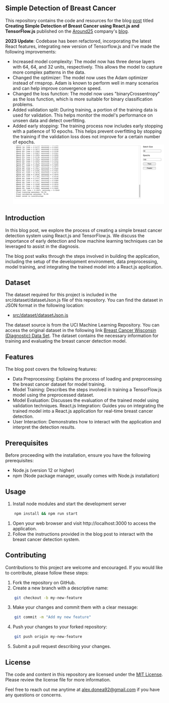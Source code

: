 ## Simple Detection of Breast Cancer

This repository contains the code and resources for the blog [post](https://around25.com/blog/creating-simple-detection-of-breast-cancer-using-react-js-and-tensorflow-js/) titled **Creating Simple Detection of Breast Cancer using React.js and TensorFlow.js** published on the [Around25](https://around25.com) company's [blog](https://around25.com/blog).

**2023 Update**: Codebase has been refactored, incorporating the latest React features, integrating new version of Tensorflow.js and I've made the following improvements:
- Increased model complexity: The model now has three dense layers with 64, 64, and 32 units, respectively. This allows the model to capture more complex patterns in the data.
- Changed the optimizer: The model now uses the Adam optimizer instead of rmsprop. Adam is known to perform well in many scenarios and can help improve convergence speed.
- Changed the loss function: The model now uses "binaryCrossentropy" as the loss function, which is more suitable for binary classification problems.
- Added validation split: During training, a portion of the training data is used for validation. This helps monitor the model's performance on unseen data and detect overfitting.
- Added early stopping: The training process now includes early stopping with a patience of 10 epochs. This helps prevent overfitting by stopping the training if the validation loss does not improve for a certain number of epochs.
![Demo](demo.png)

## Introduction
In this blog post, we explore the process of creating a simple breast cancer detection system using React.js and TensorFlow.js. We discuss the importance of early detection and how machine learning techniques can be leveraged to assist in the diagnosis.

The blog post walks through the steps involved in building the application, including the setup of the development environment, data preprocessing, model training, and integrating the trained model into a React.js application.

## Dataset
The dataset required for this project is included in the src/dataset/datasetJson.js file of this repository. You can find the dataset in JSON format in the following location:
 - [src/dataset/datasetJson.js](/src/dataset/datasetJson.js)

The dataset source is from the UCI Machine Learning Repository. You can access the original dataset in the following link [Breast Cancer Wisconsin (Diagnostic) Data Set](https://archive.ics.uci.edu/ml/datasets/Breast+Cancer+Wisconsin+%28Diagnostic%29).
The dataset contains the necessary information for training and evaluating the breast cancer detection model.

## Features
The blog post covers the following features:
- Data Preprocessing: Explains the process of loading and preprocessing the breast cancer dataset for model training.
- Model Training: Describes the steps involved in training a TensorFlow.js model using the preprocessed dataset.
- Model Evaluation: Discusses the evaluation of the trained model using validation techniques.
React.js Integration: Guides you on integrating the trained model into a React.js application for real-time breast cancer detection.
- User Interaction: Demonstrates how to interact with the application and interpret the detection results.

## Prerequisites
Before proceeding with the installation, ensure you have the following prerequisites:
- Node.js (version 12 or higher)
- npm (Node package manager, usually comes with Node.js installation)

## Usage
1. Install node modules and start the development server 
```bash 
    npm install && npm run start
```
1. Open your web browser and visit http://localhost:3000 to access the application.
2. Follow the instructions provided in the blog post to interact with the breast cancer detection system.

## Contributing
Contributions to this project are welcome and encouraged. If you would like to contribute, please follow these steps:
1. Fork the repository on GitHub.
2. Create a new branch with a descriptive name:
```bash 
    git checkout -b my-new-feature
```
3. Make your changes and commit them with a clear message:
```bash 
    git commit -m "Add my new feature" 
```
4. Push your changes to your forked repository:
```bash
    git push origin my-new-feature
```
5. Submit a pull request describing your changes.

## License

The code and content in this repository are licensed under the [MIT License](LICENSE). Please review the license file for more information.

Feel free to reach out me anytime at [alex.donea92@gmail.com](alex.donea92@gmail.com) if you have any questions or concerns.
   